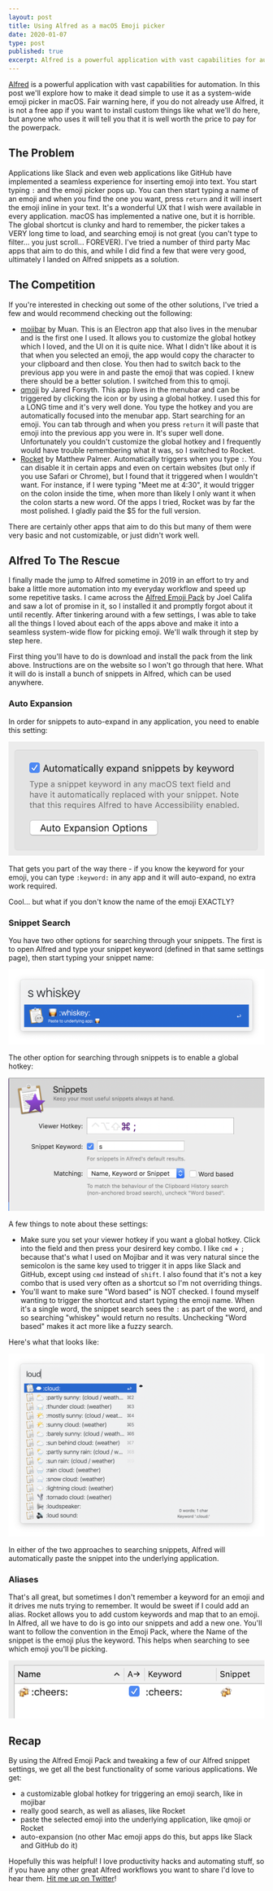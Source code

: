 ```yaml
---
layout: post
title: Using Alfred as a macOS Emoji picker
date: 2020-01-07
type: post
published: true
excerpt: Alfred is a powerful application with vast capabilities for automation. In this post we'll explore how to make it dead simple to use it as a system-wide emoji picker in macOS.
---
```


[Alfred](https://alfredapp.com) is a powerful application with vast capabilities for automation. In this post we'll explore how to make it dead simple to use it as a system-wide emoji picker in macOS. Fair warning here, if you do not already use Alfred, it is not a free app if you want to install custom things like what we'll do here, but anyone who uses it will tell you that it is well worth the price to pay for the powerpack.

<h2 class="font-medium mt-8 mb-4 text-2xl">The Problem</h3>

Applications like Slack and even web applications like GitHub have implemented a seamless experience for inserting emoji into text. You start typing `:` and the emoji picker pops up. You can then start typing a name of an emoji and when you find the one you want, press `return` and it will insert the emoji inline in your text. It's a wonderful UX that I wish were available in every application. macOS has implemented a native one, but it is horrible. The global shortcut is clunky and hard to remember, the picker takes a VERY long time to load, and searching emoji is not great (you can't type to filter... you just scroll... FOREVER). I've tried a number of third party Mac apps that aim to do this, and while I did find a few that were very good, ultimately I landed on Alfred snippets as a solution.

<h2 class="font-medium mt-8 mb-4 text-2xl">The Competition</h3>

If you're interested in checking out some of the other solutions, I've tried a few and would recommend checking out the following:

- [mojibar](https://github.com/muan/mojibar) by Muan. This is an Electron app that also lives in the menubar and is the first one I used. It allows you to customize the global hotkey which I loved, and the UI on it is quite nice. What I didn't like about it is that when you selected an emoji, the app would copy the character to your clipboard and then close. You then had to switch back to the previous app you were in and paste the emoji that was copied. I knew there should be a better solution. I switched from this to qmoji.
- [qmoji](https://github.com/jaredly/qmoji) by Jared Forsyth. This app lives in the menubar and can be triggered by clicking the icon or by using a global hotkey. I used this for a LONG time and it's very well done. You type the hotkey and you are automatically focused into the menubar app. Start searching for an emoji. You can tab through and when you press `return` it will paste that emoji into the previous app you were in. It's super well done. Unfortunately you couldn't customize the global hotkey and I frequently would have trouble remembering what it was, so I switched to Rocket.
- [Rocket](https://matthewpalmer.net/rocket/) by Matthew Palmer. Automatically triggers when you type `:`. You can disable it in certain apps and even on certain websites (but only if you use Safari or Chrome), but I found that it triggered when I wouldn't want. For instance, if I were typing "Meet me at 4:30", it would trigger on the colon inside the time, when more than likely I only want it when the colon starts a new word. Of the apps I tried, Rocket was by far the most polished. I gladly paid the $5 for the full version.

There are certainly other apps that aim to do this but many of them were very basic and not customizable, or just didn't work well.

<h2 class="font-medium mt-8 mb-4 text-2xl">Alfred To The Rescue</h3>

I finally made the jump to Alfred sometime in 2019 in an effort to try and bake a little more automation into my everyday workflow and speed up some repetitive tasks. I came across the [Alfred Emoji Pack](http://joelcalifa.com/blog/alfred-emoji-snippet-pack/) by Joel Califa and saw a lot of promise in it, so I installed it and promptly forgot about it until recently. After tinkering around with a few settings, I was able to take all the things I loved about each of the apps above and make it into a seamless system-wide flow for picking emoji. We'll walk through it step by step here.

First thing you'll have to do is download and install the pack from the link above. Instructions are on the website so I won't go through that here. What it will do is install a bunch of snippets in Alfred, which can be used anywhere.

<h3 class="font-medium mt-8 text-xl">Auto Expansion</h3>

In order for snippets to auto-expand in any application, you need to enable this setting:

![Enable auto expansion in Alfred app](./auto-expansion.png)

That gets you part of the way there - if you know the keyword for your emoji, you can type `:keyword:` in any app and it will auto-expand, no extra work required.

Cool... but what if you don't know the name of the emoji EXACTLY?

<h3 class="font-medium mt-8 text-xl">Snippet Search</h3>

You have two other options for searching through your snippets. The first is to open Alfred and type your snippet keyword (defined in that same settings page), then start typing your snippet name:

![Picking an emoji using snippet search](./snippet-search.png)

The other option for searching through snippets is to enable a global hotkey:

![Alfred snippet settings](./snippet-settings.png)

A few things to note about these settings:

- Make sure you set your viewer hotkey if you want a global hotkey. Click into the field and then press your desirerd key combo. I like `cmd` + `;` because that's what I used on Mojibar and it was very natural since the semicolon is the same key used to trigger it in apps like Slack and GitHub, except using `cmd` instead of `shift`. I also found that it's not a key combo that is used very often as a shortcut so I'm not overriding things.
- You'll want to make sure "Word based" is NOT checked. I found myself wanting to trigger the shortcut and start typing the emoji name. When it's a single word, the snippet search sees the `:` as part of the word, and so searching "whiskey" would return no results. Unchecking "Word based" makes it act more like a fuzzy search.

Here's what that looks like:

![Selecting a snippet with the snippet hotkey search](./select-snippet.png)

In either of the two approaches to searching snippets, Alfred will automatically paste the snippet into the underlying application.

<h3 class="font-medium mt-8 text-xl">Aliases</h3>

That's all great, but sometimes I don't remember a keyword for an emoji and it drives me nuts trying to remember. It would be sweet if I could add an alias. Rocket allows you to add custom keywords and map that to an emoji. In Alfred, all we have to do is go into our snippets and add a new one. You'll want to follow the convention in the Emoji Pack, where the Name of the snippet is the emoji plus the keyword. This helps when searching to see which emoji you'll be picking.

![Adding a custom snippet](./custom-snippet.png)

<h2 class="font-medium mt-8 mb-4 text-2xl">Recap</h3>

By using the Alfred Emoji Pack and tweaking a few of our Alfred snippet settings, we get all the best functionality of some various applications. We get:

- a customizable global hotkey for triggering an emoji search, like in mojibar
- really good search, as well as aliases, like Rocket
- paste the selected emoji into the underlying application, like qmoji or Rocket
- auto-expansion (no other Mac emoji apps do this, but apps like Slack and GitHub do it)

Hopefully this was helpful! I love productivity hacks and automating stuff, so if you have any other great Alfred workflows you want to share I'd love to hear them. <a href="https://twitter.com/_mcbridem_" target="_blank" rel="nofollow noreferrer">Hit me up on Twitter</a>!